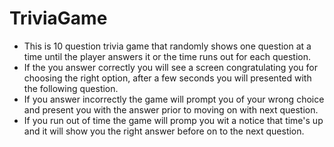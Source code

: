 # TriviaGame

- This is 10 question trivia game that randomly shows one question at a time until the player 
  answers it or the time runs out for each question.
- If the you answer correctly you will see a screen congratulating you for choosing the right option,
  after a few seconds you will presented with the following question.
- If you answer incorrectly the game will prompt you of your wrong choice and present you with the answer 
  prior to moving on with next question.
- If you run out of time the game will promp you wit a notice that time's up and it will show you the right
  answer before on to the next question. 

